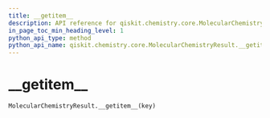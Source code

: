 ```yaml
---
title: __getitem__
description: API reference for qiskit.chemistry.core.MolecularChemistryResult.__getitem__
in_page_toc_min_heading_level: 1
python_api_type: method
python_api_name: qiskit.chemistry.core.MolecularChemistryResult.__getitem__
---
```


# \_\_getitem\_\_

<span id="qiskit.chemistry.core.MolecularChemistryResult.__getitem__" />

`MolecularChemistryResult.__getitem__(key)`

